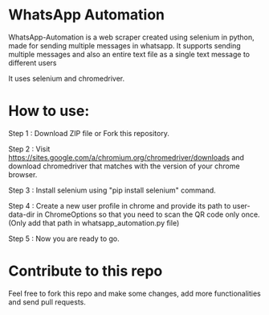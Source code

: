 # WhatsApp Automation

WhatsApp-Automation is a web scraper created using selenium in python, made for sending multiple messages in whatsapp. It supports sending multiple messages and also an entire text file as a single text message to different users

It uses selenium and chromedriver.

# How to use:

Step 1 : Download ZIP file or Fork this repository.

Step 2 : Visit  https://sites.google.com/a/chromium.org/chromedriver/downloads and download chromedriver that matches with the version of your chrome browser.

Step 3 : Install selenium using "pip install selenium" command.

Step 4 : Create a new user profile in chrome and provide its path to user-data-dir in ChromeOptions so that you need to scan the QR code only once. (Only add that path in whatsapp_automation.py file)

Step 5 : Now you are ready to go.

# Contribute to this repo

Feel free to fork this repo and make some changes, add more functionalities and send pull requests.